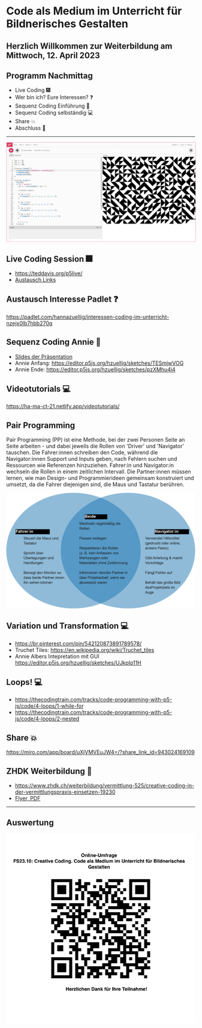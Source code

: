 # Code als Medium im Unterricht für Bildnerisches Gestalten

## Herzlich Willkommen zur Weiterbildung am Mittwoch, 12. April 2023

## Programm Nachmittag
* Live Coding :fireworks:
* Wer bin ich? Eure Interessen? :question:
* Sequenz Coding Einführung :sparkler:
* Sequenz Coding selbständig :computer:
* Share :boom:
* Abschluss :wave:

*** 

<img src="images/annie.png" width="800" style="border:1px solid pink"/>

## Live Coding Session :fireworks:
* https://teddavis.org/p5live/
* <a href="https://docs.google.com/spreadsheets/d/1FKqog9lBL44M4QvW2tRDSiCaI5YoMXTXvY1IGS8SJGk/edit?usp=sharing" target="_blank"> Austausch Links </a>

## Austausch Interesse Padlet  :question:
https://padlet.com/hannazuellig/interessen-coding-im-unterricht-nzejx0lb7hbb270q


## Sequenz Coding Annie :sparkler:
* <a href="CreativeCoding-SequenzFinal.pdf" target="_blank">Slides der Präsentation</a>
* Annie Anfang: https://editor.p5js.org/hzuellig/sketches/TESmjwVOG
* Annie Ende: https://editor.p5js.org/hzuellig/sketches/pzXMhu4i4

## Videotutorials :computer:
https://ha-ma-ct-21.netlify.app/videotutorials/


## Pair Programming 
Pair Programming (PP) ist eine Methode, bei der zwei Personen Seite an Seite arbeiten - und dabei jeweils die Rollen von 'Driver' und 'Navigator' tauschen. Die Fahrer:innen schreiben den Code, während die Navigator:innen Support und Inputs geben, nach Fehlern suchen und Ressourcen wie Referenzen hinzuziehen. Fahrer:in und Navigator:in wechseln die Rollen in einem zeitlichen Intervall. Die Partner:innen müssen lernen, wie man Design- und Programmierideen gemeinsam konstruiert und umsetzt, da die Fahrer diejenigen sind, die Maus und Tastatur berühren.<br/>

<img src="images/PairProgramming.png" width="600">

## Variation und Transformation  :computer:
* https://br.pinterest.com/pin/542120873891789578/
* Truchet Tiles: https://en.wikipedia.org/wiki/Truchet_tiles
* Annie Albers Intepretation mit GUI https://editor.p5js.org/hzuellig/sketches/UJkpIp11H 

## Loops! :computer:
* https://thecodingtrain.com/tracks/code-programming-with-p5-js/code/4-loops/1-while-for
* https://thecodingtrain.com/tracks/code-programming-with-p5-js/code/4-loops/2-nested

## Share :boom:
https://miro.com/app/board/uXjVMVEuJW4=/?share_link_id=943024169109

## ZHDK Weiterbildung :wave: 
* https://www.zhdk.ch/weiterbildung/vermittlung-525/creative-coding-in-der-vermittlungspraxis-einsetzen-19230
* <a href="Flyer.pdf" target="_blank">Flyer, PDF </a>

****
## Auswertung
<img src="images/QRCodeUmfrage.png" width="600" />